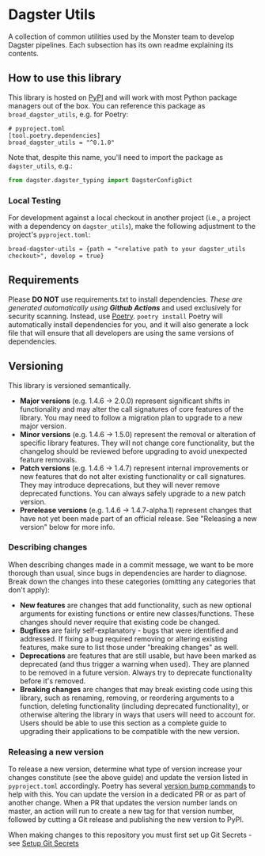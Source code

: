 # Dagster Utils

A collection of common utilities used by the Monster team to develop Dagster pipelines. Each subsection has its own readme explaining its contents.

## How to use this library

This library is hosted on [PyPI](https://pypi.org/) and will work with most Python package managers out of the box. You can reference this package as `broad_dagster_utils`, e.g. for Poetry:

```
# pyproject.toml
[tool.poetry.dependencies]
broad_dagster_utils = "^0.1.0"
```

Note that, despite this name, you'll need to import the package as `dagster_utils`, e.g.:

```python
from dagster.dagster_typing import DagsterConfigDict
```

### Local Testing
For development against a local checkout in another project (i.e., a project with a dependency on `dagster_utils`), make the following adjustment to the project's `pyproject.toml`:
```
broad-dagster-utils = {path = "<relative path to your dagster_utils checkout>", develop = true}
```

## Requirements

Please **DO NOT** use requirements.txt to install dependencies. _These are generated automatically using **Github Actions**_ and used exclusively for security scanning. 
Instead, use [Poetry](https://python-poetry.org/).  `poetry install` Poetry will automatically install dependencies for you, and it will also generate a lock file that will ensure that all developers are using the same versions of dependencies.

## Versioning

This library is versioned semantically.

* **Major versions** (e.g. 1.4.6 -> 2.0.0) represent significant shifts in functionality and may alter the call signatures of core features of the library. You may need to follow a migration plan to upgrade to a new major version.
* **Minor versions** (e.g. 1.4.6 -> 1.5.0) represent the removal or alteration of specific library features. They will not change core functionality, but the changelog should be reviewed before upgrading to avoid unexpected feature removals.
* **Patch versions** (e.g. 1.4.6 -> 1.4.7) represent internal improvements or new features that do not alter existing functionality or call signatures. They may introduce deprecations, but they will never remove deprecated functions. You can always safely upgrade to a new patch version.
* **Prerelease versions** (e.g. 1.4.6 -> 1.4.7-alpha.1) represent changes that have not yet been made part of an official release. See "Releasing a new version" below for more info.

### Describing changes

When describing changes made in a commit message, we want to be more thorough than usual, since bugs in dependencies are harder to diagnose. Break down the changes into these categories (omitting any categories that don't apply):

* **New features** are changes that add functionality, such as new optional arguments for existing functions or entire new classes/functions. These changes should never require that existing code be changed.
* **Bugfixes** are fairly self-explanatory - bugs that were identified and addressed. If fixing a bug required removing or altering existing features, make sure to list those under "breaking changes" as well.
* **Deprecations** are features that are still usable, but have been marked as deprecated (and thus trigger a warning when used). They are planned to be removed in a future version. Always try to deprecate functionality before it's removed.
* **Breaking changes** are changes that may break existing code using this library, such as renaming, removing, or reordering arguments to a function, deleting functionality (including deprecated functionality), or otherwise altering the library in ways that users will need to account for. Users should be able to use this section as a complete guide to upgrading their applications to be compatible with the new version.

### Releasing a new version

To release a new version, determine what type of version increase your changes constitute (see the above guide) and update the version listed in `pyproject.toml` accordingly. Poetry has several [version bump commands](https://python-poetry.org/docs/cli/#version) to help with this. You can update the version in a dedicated PR or as part of another change. When a PR that updates the version number lands on master, an action will run to create a new tag for that version number, followed by cutting a Git release and publishing the new version to PyPI.

When making changes to this repository you must first set up Git Secrets - see [Setup Git Secrets](https://dsp-security.broadinstitute.org/platform-security-categories/git/setup-git-secrets)
